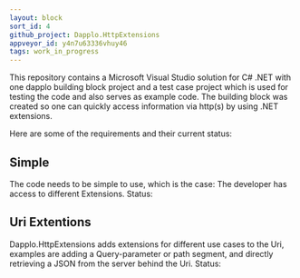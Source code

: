 ```yaml
---
layout: block
sort_id: 4
github_project: Dapplo.HttpExtensions
appveyor_id: y4n7u63336vhuy46
tags: work_in_progress
---
```


This repository contains a Microsoft Visual Studio solution for C# .NET with one dapplo building block project and a test case project which is used for testing the code and also serves as example code. The building block was created so one can quickly access information via http(s) by using .NET extensions.


Here are some of the requirements and their current status:

Simple
------
The code needs to be simple to use, which is the case: The developer has access to different Extensions.
Status: <span class="glyphicon glyphicon-ok"/>

Uri Extentions
----------------
Dapplo.HttpExtensions adds extensions for different use cases to the Uri, examples are adding a Query-parameter or path segment, and directly retrieving a JSON from the server behind the Uri.
Status: <span class="glyphicon glyphicon-ok"/>
